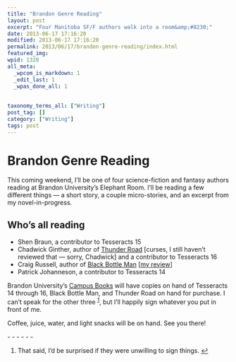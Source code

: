 ```yaml
---
title: "Brandon Genre Reading"
layout: post
excerpt: "Four Manitoba SF/F authors walk into a room&amp;#8230;"
date: 2013-06-17 17:16:20
modified: 2013-06-17 17:16:20
permalink: 2013/06/17/brandon-genre-reading/index.html
featured_img: 
wpid: 1320
all_meta: 
  _wpcom_is_markdown: 1
  _edit_last: 1
  _wpas_done_all: 1
  
  
taxonomy_terms_all: ["Writing"]
post_tag: []
category: ["Writing"]
tags: post
---
```


# Brandon Genre Reading

This coming weekend, I’ll be one of four science-fiction and fantasy authors reading at Brandon University’s Elephant Room. I’ll be reading a few different things — a short story, a couple micro-stories, and an excerpt from my novel-in-progress.

Who’s all reading
-----------------

- Shen Braun, a contributor to Tesseracts 15
- Chadwick Ginther, author of [Thunder Road](http://www.mcnallyrobinson.com/9780888014009/chadwick-ginther/thunder-road) \[curses, I still haven’t reviewed that — sorry, Chadwick\] and a contributor to Tesseracts 16
- Craig Russell, author of [Black Bottle Man](http://www.mcnallyrobinson.com/9781894283991/craig-russell/black-bottle-man) \[[my review](/2010/05/06/review-black-bottle-man/)\]
- Patrick Johanneson, a contributor to Tesseracts 14

Brandon University’s [Campus Books](http://www.brandonu.ca/campus-books/) will have copies on hand of Tesseracts 14 through 16, Black Bottle Man, and Thunder Road on hand for purchase. I can’t speak for the other three <sup id="fnref-1320:1">[1](#fn-1320:1)</sup>, but I’ll happily sign whatever you put in front of me.

Coffee, juice, water, and light snacks will be on hand. See you there!

<div class="footnotes">- - - - - -

1. That said, I’d be surprised if they were unwilling to sign things. [↩](#fnref-1320:1)

</div>